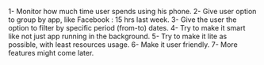 1- Monitor how much time user spends using his phone.
2- Give user option to group by app, like Facebook : 15 hrs last week.
3- Give the user the option to filter by specific period (from-to) dates.
4- Try to make it smart like not just app running in the background.
5- Try to make it lite as possible, with least resources usage.
6- Make it user friendly.
7- More features might come later.


